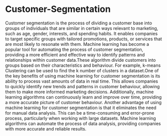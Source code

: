 # Customer-Segmentation
Customer segmentation is the process of dividing a customer base into groups of individuals that are similar in certain ways relevant to marketing, such as age, gender, interests, and spending habits. It enables companies to target specific groups with tailored promotions, products, or services that are most likely to resonate with them. Machine learning has become a popular tool for automating the process of customer segmentation, providing a more efficient and effective way to identify patterns and relationships within customer data.These algorithm divide customers into groups based on their characteristics and behaviour. For example, k-means Clustering can be used to find the k number of clusters in a dataset.One of the key benefits of using machine learning for customer segmentation is its ability to process vast amounts of data in real time. This allows companies to quickly identify new trends and patterns in customer behaviour, allowing them to make more informed marketing decisions. Additionally, machine learning algorithms can continuously learn and improve over time, providing a more accurate picture of customer behaviour.
Another advantage of using machine learning for customer segmentation is that it eliminates the need for manual data analysis. This can be a time-consuming and error-prone process, particularly when working with large datasets. Machine learning algorithms can automate the process of data analysis, providing companies with more accurate and reliable results.
